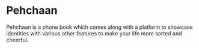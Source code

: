 # Pehchaan
Pehchaan is a phone book which comes along with a platform to showcase identities with various other features to make your life more sorted and cheerful.
